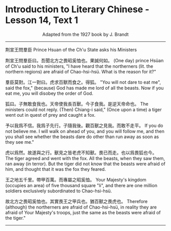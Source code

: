 # Introduction to Literary Chinese - Lesson 14, Text 1

<center>Adapted from the 1927 book by J. Brandt</center>

---

荆宣王問羣臣
Prince Hsuan of the Ch'u State asks his Ministers

荆宣王問羣臣曰。吾聞北方之畏昭奚恤也。果誠何如。
(One day) prince Hsüan of Ch'u said to his ministers, "I have heard that the northerners (lit. the northern regions) are afraid of Chao-hsi-hsü. What is the reason for it?"

羣臣莫對。江一對曰。虎求百獸而食之。得狐。
"You will not dare to eat me", said the fox," (because) God has made me lord of all the beasts. Now if you eat me, you will disobey the order of God.

狐曰。子無敢食我也。天帝使我長百獸。今子食我。是逆天帝命也。
The ministers could not reply. (Then) Chiang-i said," (Once upon a time) a tiger went out in quest of prey and caught a fox.

予以我爲不信。我爲子先行。子隨我後。觀百獸之見我。而敢不走平。
If you do not believe me. I will walk on ahead of you, and you will follow me, and then you shall see whether the beasts dare do other than run away as soon as they see me."

虎以爲然。故遂與之行。獸見之皆老虎不知獸。畏已而走。也以爲畏狐也今。
The tiger agreed and went with the fox. All the beasts, when they saw them, ran away (in terror). But the tiger did not know that the beasts were afraid of him, and thought that it was the fox they feared.

王之地五千里。帶甲百萬。而專屬之昭奚恤。
Your Majesty's kingdom (occupies an area) of five thousand square "li", and there are one million soldiers exclusively subordinated to Chao-hsi-hsü.

故北方之畏昭奚恤也。其實畏王之甲兵也。猶百獸之畏虎也。
Therefore (although) the northerners are afraid of Chao-hsi-hsü, in reality they are afraid of Your Majesty's troops, just the same as the beasts were afraid of the tiger."

---
